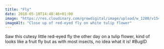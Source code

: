 ```yaml
---
title: "Fly"
date: 2018-05-10T14:48:46+01:00
image: "https://res.cloudinary.com/growdigital/image/upload/w_1280/v1544129847/fly-41912900621.jpg"
imageAlt: "Close up of red-eyed fly on white tulip flower"
---
```


Saw this cutesy little red-eyed fly the other day on a tulip flower, kind of looks like a fruit fly but as with most insects, no idea what it is! #BugID
